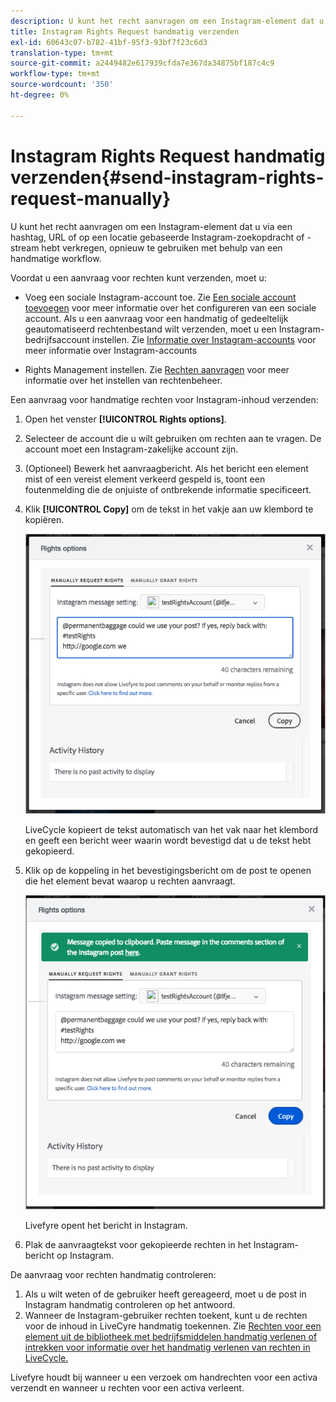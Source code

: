 ```yaml
---
description: U kunt het recht aanvragen om een Instagram-element dat u via een hashtag, URL of op een locatie gebaseerde Instagram-zoekopdracht of -stream hebt verkregen, opnieuw te gebruiken met behulp van een handmatige workflow.
title: Instagram Rights Request handmatig verzenden
exl-id: 60643c07-b782-41bf-95f3-93bf7f23c6d3
translation-type: tm+mt
source-git-commit: a2449482e617939cfda7e367da34875bf187c4c9
workflow-type: tm+mt
source-wordcount: '350'
ht-degree: 0%

---
```


# Instagram Rights Request handmatig verzenden{#send-instagram-rights-request-manually}

U kunt het recht aanvragen om een Instagram-element dat u via een hashtag, URL of op een locatie gebaseerde Instagram-zoekopdracht of -stream hebt verkregen, opnieuw te gebruiken met behulp van een handmatige workflow.

Voordat u een aanvraag voor rechten kunt verzenden, moet u:

* Voeg een sociale Instagram-account toe. Zie [Een sociale account toevoegen](../c-users-creating-accounts-with-studio-access/t-configure-social-accout-instagram/t-configure-social-accout-instagram.md#t_configure_social_accout_instagram) voor meer informatie over het configureren van een sociale account. Als u een aanvraag voor een handmatig of gedeeltelijk geautomatiseerd rechtenbestand wilt verzenden, moet u een Instagram-bedrijfsaccount instellen. Zie [Informatie over Instagram-accounts](../c-users-creating-accounts-with-studio-access/t-configure-social-accout-instagram/c-about-instagram-accounts.md#c_about_instagram_accounts) voor meer informatie over Instagram-accounts

* Rights Management instellen. Zie [Rechten aanvragen](../c-how-requesting-rights-works/c-how-requesting-rights-works.md) voor meer informatie over het instellen van rechtenbeheer.

Een aanvraag voor handmatige rechten voor Instagram-inhoud verzenden:

1. Open het venster **[!UICONTROL Rights options]**.
1. Selecteer de account die u wilt gebruiken om rechten aan te vragen. De account moet een Instagram-zakelijke account zijn.
1. (Optioneel) Bewerk het aanvraagbericht. Als het bericht een element mist of een vereist element verkeerd gespeld is, toont een foutenmelding die de onjuiste of ontbrekende informatie specificeert.
1. Klik **[!UICONTROL Copy]** om de tekst in het vakje aan uw klembord te kopiëren.

   ![](assets/rr_insta_workaround1.png)

   LiveCycle kopieert de tekst automatisch van het vak naar het klembord en geeft een bericht weer waarin wordt bevestigd dat u de tekst hebt gekopieerd.

1. Klik op de koppeling in het bevestigingsbericht om de post te openen die het element bevat waarop u rechten aanvraagt.

   ![](assets/rr_insta_workaround2.png)

   Livefyre opent het bericht in Instagram.

1. Plak de aanvraagtekst voor gekopieerde rechten in het Instagram-bericht op Instagram.

De aanvraag voor rechten handmatig controleren:

1. Als u wilt weten of de gebruiker heeft gereageerd, moet u de post in Instagram handmatig controleren op het antwoord.
1. Wanneer de Instagram-gebruiker rechten toekent, kunt u de rechten voor de inhoud in LiveCyre handmatig toekennen. Zie [Rechten voor een element uit de bibliotheek met bedrijfsmiddelen handmatig verlenen of intrekken voor informatie over het handmatig verlenen van rechten in LiveCycle.](../c-how-requesting-rights-works/t-manually-grant-the-rights-for-one-or-more-assets.md#t_manually_grant_the_rights_for_one_or_more_assets)

Livefyre houdt bij wanneer u een verzoek om handrechten voor een activa verzendt en wanneer u rechten voor een activa verleent.
